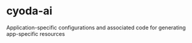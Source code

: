 # cyoda-ai
Application-specific configurations and associated code for generating app-specific resources
